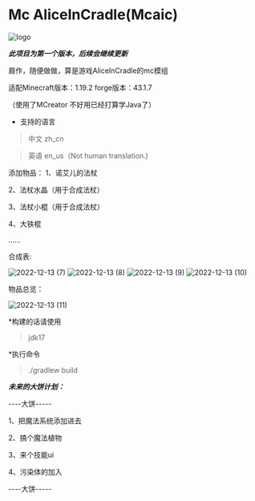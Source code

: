 # Mc AliceInCradle(Mcaic)
![logo](https://user-images.githubusercontent.com/73422207/207304921-1e0a6067-5e51-4ab7-8b79-f57e47b79e40.png)

***此项目为第一个版本，后续会继续更新***


屑作，随便做做，算是游戏AliceInCradle的mc模组

适配Minecraft版本：1.19.2
forge版本：43.1.7

（使用了MCreator 不好用已经打算学Java了）

* 支持的语言

>中文 zh_cn

>英语 en_us（Not human translation.)


添加物品：
1、诺艾儿的法杖

2、法杖水晶（用于合成法杖）

3、法杖小棍（用于合成法杖）

4、大铁棍

 ......
 
合成表:

![2022-12-13 (7)](https://user-images.githubusercontent.com/73422207/207321963-45e00051-4bef-4203-a76d-22803cc9784d.png)
![2022-12-13 (8)](https://user-images.githubusercontent.com/73422207/207321970-e361c077-22de-4354-a432-e66eefc34a47.png)
![2022-12-13 (9)](https://user-images.githubusercontent.com/73422207/207321973-2da35893-17c6-4cec-8dd8-ce0f1c59e430.png)
![2022-12-13 (10)](https://user-images.githubusercontent.com/73422207/207321978-5e256ea1-3ba6-41a2-9dff-3a7be0dafd9d.png)

物品总览：


![2022-12-13 (11)](https://user-images.githubusercontent.com/73422207/207322847-11270481-996c-4663-92ff-261fa08dce3a.png)

*构建的话请使用
>jdk17 

*执行命令
>./gradlew build

***未来的大饼计划：***

----大饼-----

1、把魔法系统添加进去

2、搞个魔法植物

3、来个技能ui

4、污染体的加入

----大饼-----
